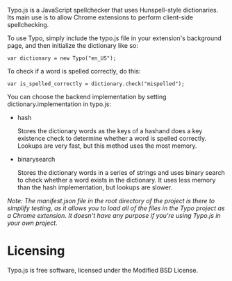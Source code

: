 Typo.js is a JavaScript spellchecker that uses Hunspell-style dictionaries.  Its main use is to allow Chrome extensions to perform client-side spellchecking.

To use Typo, simply include the typo.js file in your extension's background page, and then initialize the dictionary like so:

	var dictionary = new Typo("en_US");

To check if a word is spelled correctly, do this:

	var is_spelled_correctly = dictionary.check("mispelled");

You can choose the backend implementation by setting dictionary.implementation in typo.js:

* hash

	Stores the dictionary words as the keys of a hashand does a key existence check to determine whether a word is spelled correctly. Lookups are very fast, but this method uses the most memory.
 
* binarysearch

	Stores the dictionary words in a series of strings and uses binary search to check whether a word exists in the dictionary. It uses less memory than the hash implementation, but lookups are slower.

_Note: The manifest.json file in the root directory of the project is there to simplify testing, as it allows you to load all of the files in the Typo project as a Chrome extension. It doesn't have any purpose if you're using Typo.js in your own project._

Licensing
=========

Typo.js is free software, licensed under the Modified BSD License.